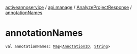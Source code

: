 [activeannoservice](../../index.md) / [api.manage](../index.md) / [AnalyzeProjectResponse](index.md) / [annotationNames](./annotation-names.md)

# annotationNames

`val annotationNames: `[`Map`](https://kotlinlang.org/api/latest/jvm/stdlib/kotlin.collections/-map/index.html)`<`[`AnnotationID`](../../annotationdefinition/-annotation-i-d.md)`, `[`String`](https://kotlinlang.org/api/latest/jvm/stdlib/kotlin/-string/index.html)`>`
